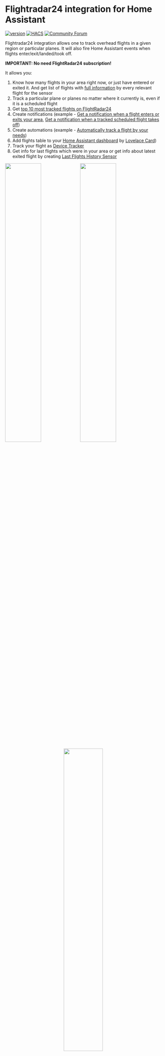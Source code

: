 # Flightradar24 integration for Home Assistant
[![version](https://img.shields.io/github/manifest-json/v/AlexandrErohin/home-assistant-flightradar24?filename=custom_components%2Fflightradar24%2Fmanifest.json&color=slateblue)](https://github.com/AlexandrErohin/home-assistant-flightradar24/releases/latest)
[![HACS](https://img.shields.io/badge/HACS-Default-orange.svg?logo=HomeAssistantCommunityStore&logoColor=white)](https://github.com/hacs/integration)
[![Community Forum](https://img.shields.io/static/v1.svg?label=Community&message=Forum&color=41bdf5&logo=HomeAssistant&logoColor=white)](https://community.home-assistant.io/t/custom-component-flightradar24)

Flightradar24 integration allows one to track overhead flights in a given region or particular planes. It will also fire Home Assistant events when flights enter/exit/landed/took off.

<b>IMPORTANT: No need FlightRadar24 subscription!</b>

It allows you:
1. Know how many flights in your area right now, or just have entered or exited it. And get list of flights with [full information](#flight) by every relevant flight for the sensor 
2. Track a particular plane or planes no matter where it currently is, even if it is a scheduled flight
3. Get [top 10 most tracked flights on FlightRadar24](#most-tracked) 
4. Create notifications (example - [Get a notification when a flight enters or exits your area](#notification-enters), [Get a notification when a tracked scheduled flight takes off](#notification-scheduled))
5. Create automations (example - [Automatically track a flight by your needs](#automation))
6. Add flights table to your [Home Assistant dashboard](https://www.home-assistant.io/dashboards/) by [Lovelace Card](#lovelace))
7. Track your flight as [Device Tracker](#device-tracker) 
8. Get info for last flights which were in your area or get info about latest exited flight by creating [Last Flights History Sensor](#last-flights) 

<img src="https://raw.githubusercontent.com/AlexandrErohin/home-assistant-flightradar24/master/docs/media/map.png" width="48%"><img src="https://raw.githubusercontent.com/AlexandrErohin/home-assistant-flightradar24/master/docs/media/sensors.png" width="48%">
<p align="center"><img src="https://raw.githubusercontent.com/AlexandrErohin/home-assistant-flightradar24/master/docs/media/lovelace.png" width="50%"></p>

## Components
### Events
 - flightradar24_entry: Fired when a flight enters the region.
 - flightradar24_exit: Fired when a flight exits the region.
 - flightradar24_most_tracked_new: Fired when a new flight appears in top 10 most tracked flights on FlightRadar24
 - flightradar24_area_landed: Fired when a flight lands in your area.
 - flightradar24_area_took_off: Fired when a flight takes off in your area.
 - flightradar24_tracked_landed: Fired when a tracked flight lands.
 - flightradar24_tracked_took_off: Fired when a tracked flight takes off.

### Sensors
 - Current in area
 - Entered area
 - Exited area
 - Additional tracked
 - Most tracked flights (You may disable it via configuration)

### <a id="device-tracker">Device Tracker</a>
You may be interested to add a live flight as device_tracker with the flight information to a person in HA.
To use it - you need to activate this feature in [Edit Configuration](#edit-configuration).
When it is enabled - this integration creates device_tracker with static name `device_tracker.flightradar24` and
this device_tracker updates when there is a live flight in the additional tracked list.
It works ONLY with one live flight from the additional tracked list at a time!

### Configuration
 - Add to track
 - Remove from track
 - API data fetching - you may disable FlightRadar API calls when not needed to prevent unnecessary API calls and save bandwidth and server load.
 - Clear Additional tracked - Clear all flights in Additional tracked sensor

Sensors shows how many flights in the given area, additional tracked, just have entered or exited it. All sensors have attribute `flights` with list of [flight object](#flight) contained a full information by every relevant flight for the sensor

Configuration inputs fields allows to add or remove a flight to/from sensor - Additional tracked. Adding/Removing supports flight number, call sign, aircraft registration number

## Installation

### HACS (recommended)

Have [HACS](https://hacs.xyz/) installed, this will allow you to update easily.

<a href="https://my.home-assistant.io/redirect/hacs_repository/?owner=AlexandrErohin&repository=home-assistant-flightradar24&category=integration" target="_blank"><img src="https://my.home-assistant.io/badges/hacs_repository.svg" alt="Open your Home Assistant instance and open a repository inside the Home Assistant Community Store." /></a>

or go to <b>Hacs</b> and search for `Flightradar24`.

### Manual

1. Locate the `custom_components` directory in your Home Assistant configuration directory. It may need to be created.
2. Copy the `custom_components/flightradar24` directory into the `custom_components` directory.
3. Restart Home Assistant.

## Configuration
Flightradar24 is configured via the GUI. See [the HA docs](https://www.home-assistant.io/getting-started/integration/) for more details.

The default data is preset already

<p align="center"><img src="https://raw.githubusercontent.com/AlexandrErohin/home-assistant-flightradar24/master/docs/media/config_flow.png" width="48%"></p>

1. Go to the <b>Settings</b>-><b>Devices & services</b>.
2. Click on `+ ADD INTEGRATION`, search for `Flightradar24`.
3. You may change the default values for Radius, Latitude and Longitude
4. Click `SUBMIT`

### <a id="edit-configuration">Edit Configuration</a>
You may edit configuration data like:
1. Latitude and longitude of your point
2. Radius of your zone
3. Scan interval for updates in seconds
4. The minimum and maximum altitudes in foots between which the aircraft will be tracked
5. Enable/Disable [top 10 most tracked flights on FlightRadar24](#most-tracked)
6. Enable/Disable [device_tracker for flights](#device-tracker)
7. Username and password if you have FlightRadar24 subscription

To do that:

1. Go to the <b>Settings</b>-><b>Devices & services</b>.
2. Search for `Flightradar24`, and click on it.
3. Click on `CONFIGURE`
4. Edit the options you need and click `SUBMIT`

## Uses
### <a id="notification-enters">Notification - When a flight enters or exits your area</a>
To receive notifications of the entering flights add following lines to your `configuration.yaml` file:
```yaml
automation:
  - alias: "Flight entry notification"
    trigger:
      platform: event
      event_type: flightradar24_entry
    action:
      service: notify.mobile_app_<device_name>
      data:
        message: >-
          Flight entry of {{ trigger.event.data.callsign }} to {{ trigger.event.data.airport_destination_city }}
          [Open FlightRadar](https://www.flightradar24.com/{{ trigger.event.data.callsign }})
        data:
          url: >-
            https://fr24.com/{{ trigger.event.data.callsign }}/{{
            trigger.event.data.id }}
          clickAction: >-
            https://fr24.com/{{ trigger.event.data.callsign }}/{{
            trigger.event.data.id }}
          image: "{{ trigger.event.data.aircraft_photo_medium }}"
```

All available fields in `trigger.event.data` you can check [here](#flight)

If you have defined more than one device of FlightRadar24 for more places to observe - you may be interested to know what device has fired the event
It is stored in 
#### <a id="tracked_by_device">`trigger.event.data.tracked_by_device`</a>

To change name in tracked_by_device
1. Go to the <b>Settings</b>-><b>Devices & services</b>.
2. Search for `Flightradar24`, and click on it.
3. Click on three-dot near of device you wanted
4. Click on `Rename` in the opened sub-menu
5. Enter new name and click `OK`

### <a id="notification-scheduled">Notification - When a tracked scheduled flight takes off</a>
To receive notification of taking off tracked scheduled flight add following lines to your `configuration.yaml` file:
```yaml
automation:
  - alias: "Scheduled flight takes off"
    trigger:
      platform: event
      event_type: flightradar24_tracked_took_off
    action:
      service: notify.mobile_app_<device_name>
      data:
        message: >-
          Flight takes off {{ trigger.event.data.callsign }} to {{ trigger.event.data.airport_destination_city }}
          [Open FlightRadar](https://www.flightradar24.com/{{ trigger.event.data.callsign }})
        data:
          url: >-
            https://fr24.com/{{ trigger.event.data.callsign }}/{{
            trigger.event.data.id }}
          clickAction: >-
            https://fr24.com/{{ trigger.event.data.callsign }}/{{
            trigger.event.data.id }}
          image: "{{ trigger.event.data.aircraft_photo_medium }}"
```

### <a id="automation">Automation</a>
To automatically add a flight to additional tracking add following lines to your `configuration.yaml` file:
```yaml
automation:
  - alias: "Track flights"
    trigger:
      platform: event
      event_type: flightradar24_exit
    condition:
      - condition: template
        value_template: "{{ 'Frankfurt' == trigger.event.data.airport_origin_city }}"
    action:
      - service: text.set_value
        data:
          value: "{{ trigger.event.data.aircraft_registration }}"
        target:
          entity_id: text.flightradar24_add_to_track
```

This is an example to filter flights to track, change the conditions for your needs

### <a id="last-flights">Last Flights History Sensor</a>
You may get info for last flights which were in your area. Or get info about latest exited flight.
Here is an example for recording history for the last 5 flights.
The sensor has the same structure as `sensor.flighradar24_current_in_area` and so you can use the same markdown code.
Only the sensor state is different - it shows the latest exited flight.
You may change it for your needs.
Add following lines to your `configuration.yaml` file:
```yaml
template:
  - trigger:
      - platform: event
        event_type: flightradar24_exit

    sensor:
      - unique_id: flightradar24_last_5_flights
        name: "FlightRadar24 Last 5 Flights"
        state: >-
          {% set flight = trigger.event.data %}
          {{ flight.flight_number }} - {{ flight.airline_short }} - {{ flight.aircraft_model }} ({{ flight.aircraft_registration }})
          {{ flight.airport_origin_city }} > {{ flight.airport_destination_city }}
        attributes:
          flights: >-
            {% set n = 5 %}
            {% set m = this.attributes.flights | count | default(0) %}
            {{ [ trigger.event.data ] + 
               ( [] if m == 0 else 
                 this.attributes.flights[0:n-1] )
            }}
          icon: mdi:airplane
```

### <a id="lovelace">Lovelace Card</a>
You can add flight table to your [Home Assistant dashboard](https://www.home-assistant.io/dashboards/)

<p align="center"><img src="https://raw.githubusercontent.com/AlexandrErohin/home-assistant-flightradar24/master/docs/media/lovelace.png" width="48%"></p>

1. Go to your [Home Assistant dashboard](https://www.home-assistant.io/dashboards/)
2. In the top right corner, select the three-dot menu, then select Edit dashboard
3. Click on `+ ADD CARD`, search for `Manual`, click on `Manual`. 
4. Add following code to the input window and click `SAVE`

```markdown
type: vertical-stack
title: Flightradar24
cards:
  - type: entities
    entities:
      - entity: sensor.flightradar24_current_in_area
        name: In area
  - type: conditional
    conditions:
      - condition: numeric_state
        entity: sensor.flightradar24_current_in_area
        above: 0
    card:
      type: markdown
      content: >-
        {% set data = state_attr('sensor.flightradar24_current_in_area',
        'flights') %} {% for flight in data %}{% if (flight.tracked_type | default('live')) == 'live' %}
          <ha-icon icon="mdi:airplane"></ha-icon>{{ flight.flight_number }} - {{ flight.airline_short }} - {{ flight.aircraft_model }}
          {{ flight.airport_origin_city }}{%if flight.airport_origin_city %}<img src="https://flagsapi.com/{{ flight.airport_origin_country_code }}/shiny/16.png" title='{{ flight.airport_origin_country_name }}'/>{% endif %} -> {{ flight.airport_destination_city }}{%
          if flight.airport_destination_country_code %}<img src="https://flagsapi.com/{{ flight.airport_destination_country_code }}/shiny/16.png" title='{{ flight.airport_destination_country_name }}'/>{% endif %}
          {%if flight.time_scheduled_departure %}Departure - {{ flight.time_scheduled_departure | timestamp_custom('%H:%M') }}; {% endif %}{%if flight.time_scheduled_arrival%}Arrival - {{ flight.time_scheduled_arrival | timestamp_custom('%H:%M') }}{% endif %}
          Altitude - {{ flight.altitude }} ft{%if flight.altitude > 0 %} ({{(flight.altitude * 0.3048)| round(0)}} m){% endif%}; Gr. speed - {{ flight.ground_speed }} kts{%if flight.ground_speed > 0 %} ({{(flight.ground_speed * 1.852)| round(0)}} km/h){% endif%}
          {% else%}
          <ha-icon icon="mdi:airplane"></ha-icon>{{ flight.flight_number }} - {{ flight.callsign }} - {{ flight.tracked_type }}
          {% endif%}{% endfor %}
```

This example for `sensor.flightradar24_current_in_area` which shows flights in your area, to show additional tracked flights replace sensor name to `sensor.flightradar24_additional_tracked`

All available fields for flight you can check [here](#flight)

### Lovelace Card with Map
<p align="center"><img src="https://raw.githubusercontent.com/AlexandrErohin/home-assistant-flightradar24/master/docs/media/map.png" width="55%"></p>

1. Open in a browser https://www.flightradar24.com
2. Move the map so that your area is in the middle of the screen. And scroll to select comfortable map zoom
3. Now you have URL of the map like https://www.flightradar24.com/50.03,8.49/12 Remember this URL
4. Go to your [Home Assistant dashboard](https://www.home-assistant.io/dashboards/)
5. In the top right corner, select the three-dot menu, then select Edit dashboard 
6. Click on `+ ADD CARD`, search for `Manual`, click on `Manual`. 
7. Add following code to the input window. Replace LATITUDE, LONGITUDE and ZOOM from URL from step 3. (Example - https://www.flightradar24.com/50.03,8.49/12 - LATITUDE is 50.03, LONGITUDE is 8.49, ZOOM is 12)
8. Click `SAVE`

```markdown
type: vertical-stack
title: Flightradar24
cards:
  - type: entities
    entities:
      - entity: sensor.flightradar24_current_in_area
        name: In area
  - type: conditional
    conditions:
      - condition: numeric_state
        entity: sensor.flightradar24_current_in_area
        above: 0
    card:
      type: markdown
      content: >-
        {% set data = state_attr('sensor.flightradar24_current_in_area',
        'flights') %} {% for flight in data %}
          <ha-icon icon="mdi:airplane"></ha-icon>{{ flight.flight_number }}({{ flight.aircraft_registration }}) - {{ flight.airline_short }} - {{ flight.aircraft_model }}
          {{ flight.airport_origin_city }}{%if flight.airport_origin_city %}<img src="https://flagsapi.com/{{ flight.airport_origin_country_code }}/shiny/16.png" title='{{ flight.airport_origin_country_name }}'/>{% endif %} -> {{ flight.airport_destination_city }}{%
          if flight.airport_destination_country_code %}<img src="https://flagsapi.com/{{ flight.airport_destination_country_code }}/shiny/16.png" title='{{ flight.airport_destination_country_name }}'/>{% endif %}
          {%if flight.time_scheduled_departure %}Departure - {{ flight.time_scheduled_departure | timestamp_custom('%H:%M') }}; {% endif %}{%if flight.time_scheduled_arrival%}Arrival - {{ flight.time_scheduled_arrival | timestamp_custom('%H:%M') }}{% endif %}
          Altitude - {{ flight.altitude }} ft{%if flight.altitude > 0 %} ({{(flight.altitude * 0.3048)| round(0)}} m){% endif%}; Gr. speed - {{ flight.ground_speed }} kts{%if flight.ground_speed > 0 %} ({{(flight.ground_speed * 1.852)| round(0)}} km/h){% endif%}
          {% endfor %}
  - type: iframe
    url: >-
      https://www.flightradar24.com/simple?lat=LATITUDE&lon=LONGITUDE&z=ZOOM&label1=reg&size=small
    aspect_ratio: 100%
```

## Database decrease
To decrease data stored by [Recorder](https://www.home-assistant.io/integrations/recorder/) in database add following lines to your `configuration.yaml` file:
```yaml
recorder:
  exclude:
    entity_globs:
      - sensor.flightradar24*
```

## <a id="flight">Flight fields</a>
| Field                               | Description                                                                                                                                                                                                 |
|-------------------------------------|-------------------------------------------------------------------------------------------------------------------------------------------------------------------------------------------------------------|
| tracked_by_device                   | If you have defined more than one device of FlightRadar24 for more places to observe - you may be interested to know what device has fired the event. To rename the device check [this](#tracked_by_device) |
| tracked_type                        | Only for tracked flights. It shows is flight live or scheduled                                                                                                                                              |
| flight_number                       | Flight Number                                                                                                                                                                                               |
| latitude                            | Current latitude of the aircraft                                                                                                                                                                            |
| longitude                           | Current longitude of the aircraft                                                                                                                                                                           |
| altitude                            | Altitude (measurement: foot)                                                                                                                                                                                |
| on_ground                           | Is the aircraft on ground (measurement: 0 - in the air; 1 - on ground)                                                                                                                                      |
| distance                            | Distance between the aircraft and your point (measurement: kilometers)                                                                                                                                      |
| ground_speed                        | Ground speed (measurement: knots)                                                                                                                                                                           |
| squawk                              | Squawk code are what air traffic control (ATC) use to identify aircraft when they are flying **(for subscription only)**                                                                                    |
| vertical_speed                      | Vertical speed                                                                                                                                                                                              |
| heading                             | The compass direction in which the craft's bow or nose is pointed (measurement: degrees)                                                                                                                    |
| callsign                            | Callsign of the flight                                                                                                                                                                                      |
| aircraft_registration               | Aircraft registration number                                                                                                                                                                                |
| aircraft_photo_small                | Aircraft small size photo url                                                                                                                                                                               |
| aircraft_photo_medium               | Aircraft medium size photo url                                                                                                                                                                              |
| aircraft_photo_large                | Aircraft large size photo url                                                                                                                                                                               |
| aircraft_model                      | Aircraft model                                                                                                                                                                                              |
| aircraft_code                       | Aircraft code                                                                                                                                                                                               |
| airline                             | Airline full name                                                                                                                                                                                           |
| airline_short                       | Airline short name                                                                                                                                                                                          |
| airline_iata                        | Airline IATA code                                                                                                                                                                                           |
| airline_icao                        | Airline ICAO code                                                                                                                                                                                           |
| airport_origin_name                 | Origin airport name                                                                                                                                                                                         |
| airport_origin_code_iata            | Origin airport IATA code                                                                                                                                                                                    |
| airport_origin_code_icao            | Origin airport ICAO code                                                                                                                                                                                    |
| airport_origin_country_name         | Origin airport country name                                                                                                                                                                                 |
| airport_origin_country_code         | Origin airport country code                                                                                                                                                                                 |
| airport_origin_city                 | Origin airport city name                                                                                                                                                                                    |
| airport_origin_timezone_offset      | Origin airport timezone offset (in seconds)                                                                                                                                                                 |
| airport_origin_timezone_abbr        | Origin airport timezone abbreviation                                                                                                                                                                        |
| airport_origin_terminal             | Origin airport terminal
| airport_origin_latitude             | Origin airport latitude
| airport_origin_longitude            | Origin airport longitude
| airport_destination_name            | Destination airport name                                                                                                                                                                                    |
| airport_destination_code_iata       | Destination airport IATA code                                                                                                                                                                               |
| airport_destination_code_icao       | Destination airport ICAO code                                                                                                                                                                               |
| airport_destination_country_name    | Destination airport country name                                                                                                                                                                            |
| airport_destination_country_code    | Destination airport country code                                                                                                                                                                            |
| airport_destination_city            | Destination airport city name                                                                                                                                                                               |
| airport_destination_timezone_offset | Destination airport timezone offset (in seconds)                                                                                                                                                                 |
| airport_destination_timezone_abbr   | Destination airport timezone abbreviation                                                                                                                                                                        |
| airport_destination_terminal        | Destination airport terminal    
| airport_destination_latitude        | Destination airport latitude
| airport_destination_longitude       | Destination airport longitude
| time_scheduled_departure            | Scheduled departure time                                                                                                                                                                                    |
| time_scheduled_arrival              | Scheduled arrival time                                                                                                                                                                                      |
| time_real_departure                 | Real departure time                                                                                                                                                                                         |
| time_real_arrival                   | Real arrival time                                                                                                                                                                                           |
| time_estimated_departure            | Estimated departure time                                                                                                                                                                                    |
| time_estimated_arrival              | Estimated arrival time                                                                                                                                                                                      |

## <a id="most-tracked">Most tracked</a>
Sensor `Most tracked` shows top 10 most tracked flights on FlightRadar24 with next flight fields

| Field | Description |
|---|---|
| flight_number | Flight Number |
| callsign | Callsign of the flight |
| squawk | Squawk code are what air traffic control (ATC) use to identify aircraft when they are flying |
| aircraft_model | Aircraft model |
| aircraft_code | Aircraft code |
| clicks | How many people track this flight |
| airport_origin_code_iata | Origin airport IATA code |
| airport_origin_city | Origin airport city name |
| airport_destination_code_iata | Destination airport IATA code |
| airport_destination_city | Destination airport city name |

## Thanks To
 - [FlightRadarAPI](https://github.com/JeanExtreme002/FlightRadarAPI) by [@JeanExtreme002](https://github.com/JeanExtreme002)
 - [The OpenSky integration](https://github.com/home-assistant/core/tree/dev/homeassistant/components/opensky)

This integration should only be used for your own educational purposes. If you are interested in accessing Flightradar24 data commercially, please contact business@fr24.com. See more information at [Flightradar24's terms and conditions](https://www.flightradar24.com/terms-and-conditions).

